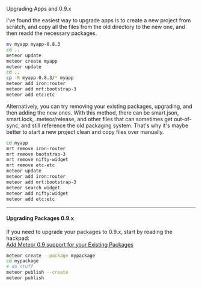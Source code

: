 Upgrading Apps and 0.9.x


I've found the easiest way to upgrade apps is to create a new project from scratch, and copy all the files from the old directory to the new one, and then readd the necessary packages.

````sh
mv myapp myapp-0.8.3
cd ..
meteor update
meteor create myapp
meteor update
cd ..
cp -R myapp-0.8.3/* myapp
meteor add iron:router
meteor add mrt:bootstrap-3
meteor add etc:etc
````

Alternatively, you can try removing your existing packages, upgrading, and then adding the new ones.  With this method, there can be smart.json, smart.lock, .meteor/release, and other files that can sometimes get out-of-sync, and still reference the old packaging system.  That's why it's maybe better to start a new project clean and copy files over manually.

````sh
cd myapp
mrt remove iron-router
mrt remove bootstrap-3
mrt remove nifty-widget
mrt remove etc-etc
meteor update
meteor add iron:router
meteor add mrt:bootstrap-3
meteor search widget
meteor add nifty:widget
meteor add etc:etc
````
  
------------------------------------------  
#### Upgrading Packages 0.9.x

If you need to upgrade your packages to 0.9.x, start by reading the hackpad:  
[Add Meteor 0.9 support for your Existing Packages](https://hackpad.com/Add-Meteor-0.9-support-for-your-Existing-Packages-P0R7y1PiXlu)  

````sh
meteor create --package mypackage
cd mypackage
# do stuff
meteor publish --create
meteor publish
````
